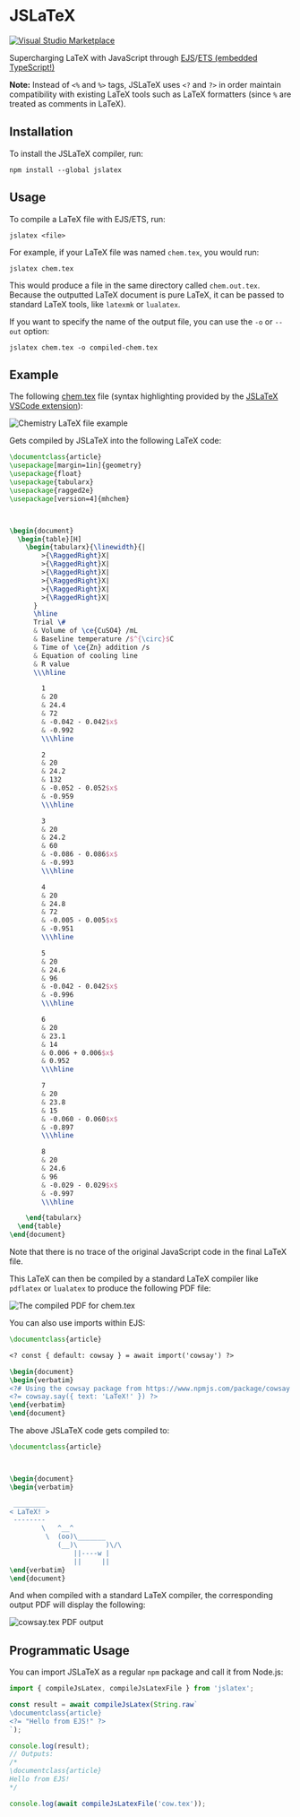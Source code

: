 # JSLaTeX

[![Visual&nbsp;Studio Marketplace](https://img.shields.io/visual-studio-marketplace/v/leonzalion.jslatex.svg?label=Visual%20Studio%20Marketplace)](https://marketplace.visualstudio.com/items?itemName=leonzalion.jslatex)

Supercharging LaTeX with JavaScript through [EJS](https://ejs.co)/[ETS (embedded TypeScript!)](https://github.com/leonzalion/ets)

**Note:** Instead of `<%` and `%>` tags, JSLaTeX uses `<?` and `?>` in order maintain compatibility with existing LaTeX tools such as LaTeX formatters (since `%` are treated as comments in LaTeX).

## Installation

To install the JSLaTeX compiler, run:

```shell
npm install --global jslatex
```

## Usage

To compile a LaTeX file with EJS/ETS, run:

```shell
jslatex <file>
```

For example, if your LaTeX file was named `chem.tex`, you would run:

```shell
jslatex chem.tex
```

This would produce a file in the same directory called `chem.out.tex`. Because the outputted LaTeX document is pure LaTeX, it can be passed to standard LaTeX tools, like `latexmk` or `lualatex`.

If you want to specify the name of the output file, you can use the `-o` or `--out` option:

```shell
jslatex chem.tex -o compiled-chem.tex
```

## Example

The following [chem.tex](packages/compiler/test/fixtures/chem.tex) file (syntax highlighting provided by the [JSLaTeX VSCode extension](https://marketplace.visualstudio.com/items?itemName=leonzalion.jslatex)):

![Chemistry LaTeX file example](assets/chem-latex.png)

Gets compiled by JSLaTeX into the following LaTeX code:

```latex
\documentclass{article}
\usepackage[margin=1in]{geometry}
\usepackage{float}
\usepackage{tabularx}
\usepackage{ragged2e}
\usepackage[version=4]{mhchem}



\begin{document}
  \begin{table}[H]
    \begin{tabularx}{\linewidth}{|
        >{\RaggedRight}X|
        >{\RaggedRight}X|
        >{\RaggedRight}X|
        >{\RaggedRight}X|
        >{\RaggedRight}X|
        >{\RaggedRight}X|
      }
      \hline
      Trial \#
      & Volume of \ce{CuSO4} /mL
      & Baseline temperature /$^{\circ}$C
      & Time of \ce{Zn} addition /s
      & Equation of cooling line
      & R value
      \\\hline

        1
        & 20
        & 24.4
        & 72
        & -0.042 - 0.042$x$
        & -0.992
        \\\hline

        2
        & 20
        & 24.2
        & 132
        & -0.052 - 0.052$x$
        & -0.959
        \\\hline

        3
        & 20
        & 24.2
        & 60
        & -0.086 - 0.086$x$
        & -0.993
        \\\hline

        4
        & 20
        & 24.8
        & 72
        & -0.005 - 0.005$x$
        & -0.951
        \\\hline

        5
        & 20
        & 24.6
        & 96
        & -0.042 - 0.042$x$
        & -0.996
        \\\hline

        6
        & 20
        & 23.1
        & 14
        & 0.006 + 0.006$x$
        & 0.952
        \\\hline

        7
        & 20
        & 23.8
        & 15
        & -0.060 - 0.060$x$
        & -0.897
        \\\hline

        8
        & 20
        & 24.6
        & 96
        & -0.029 - 0.029$x$
        & -0.997
        \\\hline

    \end{tabularx}
  \end{table}
\end{document}
```

Note that there is no trace of the original JavaScript code in the final LaTeX file.

This LaTeX can then be compiled by a standard LaTeX compiler like `pdflatex` or `lualatex` to produce the following PDF file:

![The compiled PDF for chem.tex](assets/chem-latex-pdf.png)

You can also use imports within EJS:

```latex
\documentclass{article}

<? const { default: cowsay } = await import('cowsay') ?>

\begin{document}
\begin{verbatim}
<?# Using the cowsay package from https://www.npmjs.com/package/cowsay ?>
<?= cowsay.say({ text: 'LaTeX!' }) ?>
\end{verbatim}
\end{document}
```

The above JSLaTeX code gets compiled to:

```latex
\documentclass{article}



\begin{document}
\begin{verbatim}

 ________
< LaTeX! >
 --------
        \   ^__^
         \  (oo)\_______
            (__)\       )\/\
                ||----w |
                ||     ||
\end{verbatim}
\end{document}
```

And when compiled with a standard LaTeX compiler, the corresponding output PDF will display the following:

![cowsay.tex PDF output](assets/cowsay-pdf.png)

## Programmatic Usage

You can import JSLaTeX as a regular `npm` package and call it from Node.js:

```javascript
import { compileJsLatex, compileJsLatexFile } from 'jslatex';

const result = await compileJsLatex(String.raw`
\documentclass{article}
<?= "Hello from EJS!" ?>
`);

console.log(result);
// Outputs:
/*
\documentclass{article}
Hello from EJS!
*/

console.log(await compileJsLatexFile('cow.tex'));
```
